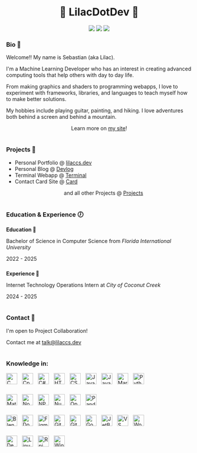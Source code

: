<h1 align="center">🪻 LilacDotDev 🌺</h1>
<p align="center">
  <img src="https://img.shields.io/badge/AI/ML-purple">
  <img src="https://img.shields.io/badge/Web Dev-purple">
  <img src="https://img.shields.io/badge/Game Dev-purple">
</p>

### Bio 🪪
<p align="left">Welcome!! My name is Sebastian (aka Lilac).</p> 
<p align="left">I'm a Machine Learning Developer who has an interest in creating advanced computing tools that help others with day to day life.</p>
<p align="left">From making graphics and shaders to programming webapps, I love to experiment with frameworks, libraries, and languages to teach myself how to make better solutions.</p>
<p align="left">My hobbies include playing guitar, painting, and hiking. I love adventures both behind a screen and behind a mountain.</p>
<p align="center">Learn more on <a href="https://lilaccs.dev">my site</a>!</p>

#

### Projects 🌱

- Personal Portfolio @ [lilaccs.dev](https://lilaccs.dev/)
- Personal Blog @ [Devlog](https://docs.lilaccs.dev/)
- Terminal Webapp @ [Terminal](https://terminal.lilaccs.dev/)
- Contact Card Site @ [Card](https://card.lilaccs.dev/)
  <p align="center">and all other Projects @ <a href="https://docs.lilaccs.dev/?filter=Projects">Projects</a></p>

#

### Education & Experience 🕖
**Education 📖**
<p align="left">Bachelor of Science in Computer Science from <i>Florida International University</i></p>
<p align="left">2022 - 2025</p>

###

**Experience 🔨**
<p align="left">Internet Technology Operations Intern at <i>City of Coconut Creek</i></p>
<p align="left">2024 - 2025</p>

#

### Contact 📡

<p align="left">I'm open to Project Collaboration!</p>

Contact me at [talk@lilaccs.dev](mailto:sebastian@lilaccs.dev)

#

### Knowledge in:
<!-- Langs -->
<img alt="C" align="left" width="30px" style="padding-right: 10px;" src="https://cdn.jsdelivr.net/gh/devicons/devicon@latest/icons/c/c-original.svg"/>
<img alt="Cpp" align="left" width="30px" style="padding-right: 10px;" src="https://cdn.jsdelivr.net/gh/devicons/devicon@latest/icons/cplusplus/cplusplus-original.svg"/>
<img alt="C#" align="left" width="30px" style="padding-right: 10px;" src="https://cdn.jsdelivr.net/gh/devicons/devicon@latest/icons/csharp/csharp-original.svg"/>
<img alt="HTML" align="left" width="30px" style="padding-right: 10px;" src="https://cdn.jsdelivr.net/gh/devicons/devicon@latest/icons/html5/html5-original.svg"/>
<img alt="CSS" align="left" width="30px" style="padding-right: 10px;" src="https://cdn.jsdelivr.net/gh/devicons/devicon@latest/icons/css3/css3-original.svg"/>
<img alt="JavaScript" align="left" width="30px" style="padding-right: 10px;" src="https://cdn.jsdelivr.net/gh/devicons/devicon@latest/icons/javascript/javascript-original.svg"/>
<img alt="Java" align="left" width="30px" style="padding-right: 10px;" src="https://cdn.jsdelivr.net/gh/devicons/devicon@latest/icons/java/java-original.svg"/>
<img alt="Markdown" align="left" width="30px" style="padding-right: 10px;" src="https://cdn.jsdelivr.net/gh/devicons/devicon@latest/icons/markdown/markdown-original.svg"/>
<img alt="Python" align="left" width="30px" style="padding-right: 10px;" src="https://cdn.jsdelivr.net/gh/devicons/devicon@latest/icons/python/python-original.svg"/>
</br>

#

<!-- Libs -->
<img alt="MatPlotLib" align="left" width="30px" style="padding-right: 10px;" src="https://cdn.jsdelivr.net/gh/devicons/devicon@latest/icons/matplotlib/matplotlib-original.svg"/>
<img alt="Node JS" align="left" width="30px" style="padding-right: 10px;" src="https://cdn.jsdelivr.net/gh/devicons/devicon@latest/icons/nodejs/nodejs-original.svg"/>
<img alt="NPM" align="left" width="30px" style="padding-right: 10px;" src="https://cdn.jsdelivr.net/gh/devicons/devicon@latest/icons/npm/npm-original-wordmark.svg"/>
<img alt="NumPy" align="left" width="30px" style="padding-right: 10px;" src="https://cdn.jsdelivr.net/gh/devicons/devicon@latest/icons/numpy/numpy-original.svg"/>
<img alt="OpenGL" align="left" width="30px" style="padding-right: 10px;" src="https://cdn.jsdelivr.net/gh/devicons/devicon@latest/icons/opengl/opengl-original.svg"/>
<img alt="Pandas" align="left" width="30px" style="padding-right: 10px;" src="https://cdn.jsdelivr.net/gh/devicons/devicon@latest/icons/pandas/pandas-original.svg"/>
</br>

#

<!-- Apps -->
<img alt="Blender" align="left" width="30px" style="padding-right: 10px;" src="https://cdn.jsdelivr.net/gh/devicons/devicon@latest/icons/blender/blender-original.svg"/>
<img alt="Docker" align="left" width="30px" style="padding-right: 10px;" src="https://cdn.jsdelivr.net/gh/devicons/devicon@latest/icons/docker/docker-original.svg"/>
<img alt="Figma" align="left" width="30px" style="padding-right: 10px;" src="https://cdn.jsdelivr.net/gh/devicons/devicon@latest/icons/figma/figma-original.svg"/>
<img alt="Git" align="left" width="30px" style="padding-right: 10px;" src="https://cdn.jsdelivr.net/gh/devicons/devicon@latest/icons/git/git-original.svg"/>
<img alt="Github" align="left" width="30px" style="padding-right: 10px;" src="https://cdn.jsdelivr.net/gh/devicons/devicon@latest/icons/github/github-original.svg"/>
<img alt="Godot" align="left" width="30px" style="padding-right: 10px;" src="https://cdn.jsdelivr.net/gh/devicons/devicon@latest/icons/godot/godot-original.svg"/>
<img alt="JetBrains" align="left" width="30px" style="padding-right: 10px;" src="https://cdn.jsdelivr.net/gh/devicons/devicon@latest/icons/jetbrains/jetbrains-original.svg"/>
<img alt="VS Code" align="left" width="30px" style="padding-right: 10px;" src="https://cdn.jsdelivr.net/gh/devicons/devicon@latest/icons/vscode/vscode-original.svg"/>
<img alt="Wordpress" align="left" width="30px" style="padding-right: 10px;" src="https://cdn.jsdelivr.net/gh/devicons/devicon@latest/icons/wordpress/wordpress-original.svg"/>
</br>

#

<!-- OS/Etc -->
<img alt="Debian" align="left" width="30px" style="padding-right: 10px;" src="https://cdn.jsdelivr.net/gh/devicons/devicon@latest/icons/debian/debian-original.svg"/>
<img alt="Linux" align="left" width="30px" style="padding-right: 10px;" src="https://cdn.jsdelivr.net/gh/devicons/devicon@latest/icons/linux/linux-original.svg"/>
<img alt="Rpi" align="left" width="30px" style="padding-right: 10px;" src="https://cdn.jsdelivr.net/gh/devicons/devicon@latest/icons/raspberrypi/raspberrypi-original.svg"/>
<img alt="Windows11" align="left" width="30px" style="padding-right: 10px;" src="https://cdn.jsdelivr.net/gh/devicons/devicon@latest/icons/windows11/windows11-original.svg"/>
</br>

#

<!--
**lilacdotdev/lilacdotdev** is a ✨ _special_ ✨ repository because its `README.md` (this file) appears on your GitHub profile.

Here are some ideas to get you started:

- 🔭 I’m currently working on ...
- 🌱 I’m currently learning ...
- 👯 I’m looking to collaborate on ...
- 🤔 I’m looking for help with ...
- 💬 Ask me about ...
- 📫 How to reach me: ...
- 😄 Pronouns: ...
- ⚡ Fun fact: ...
-->
